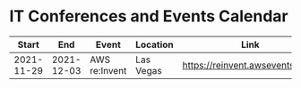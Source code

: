 # IT Conferences and Events Calendar

| Start      | End        | Event         | Location  | Link                            |
| ---------- | ---------- | ------------- | --------- | ------------------------------- |
| 2021-11-29 | 2021-12-03 | AWS re:Invent | Las Vegas | https://reinvent.awsevents.com/ |
